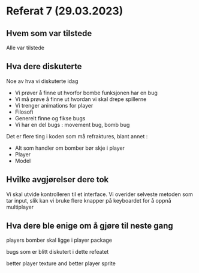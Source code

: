 <h1>Referat 7 (29.03.2023)</h1>
<h2>Hvem som var tilstede</h2>
    <p>Alle var tilstede</p>
<h2>Hva dere diskuterte</h2>
    <p> Noe av hva vi diskuterte idag
        <ul>
            <li>Vi prøver å finne ut hvorfor bombe funksjonen har en bug</li>
            <li>Vi må prøve å finne ut hvordan vi skal drepe spillerne</li>
            <li>Vi trenger animations for player</li>
            <li>Filosofi</li>
            <li>Generelt finne og fikse bugs</li>
            <li>Vi har en del bugs : movement bug, bomb bug</li>
        </ul>
    </p>
    <p>Det er flere ting i koden som må refraktures, blant annet : </p>
    <ul>
        <li>Alt som handler om bomber bør skje i player</li>
        <li>Player</li>
        <li>Model</li>
    </ul>
<h2>Hvilke avgjørelser dere tok</h2>
    <p>Vi skal utvide kontrolleren til et interface. Vi overider selveste metoden som tar input, slik kan vi bruke flere knapper på keyboardet for å oppnå multiplayer</p>
    <p></p>
<h2>Hva dere ble enige om å gjøre til neste gang</h2>
    <p>players bomber skal ligge i player package</p>
    <p>bugs som er blitt diskutert i dette refeatet</p>
    <p>better player texture and better player sprite</p>


